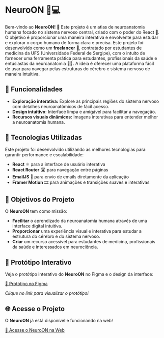 # NeuroON 🧠💻

Bem-vindo ao **NeuroON!** 🌟 
Este projeto é um atlas de neuroanatomia humana focado no sistema nervoso central, criado com o poder do React 🚀. O objetivo é proporcionar uma maneira interativa e envolvente para estudar e explorar o corpo humano de forma clara e precisa.
Este projeto foi desenvolvido como um **freelancer** 💼, contratado por estudantes de medicina da UFS (Universidade Federal de Sergipe), com o intuito de fornecer uma ferramenta prática para estudantes, profissionais da saúde e entusiastas da neuroanatomia 🧑‍⚕️. A ideia é oferecer uma plataforma fácil de usar para navegar pelas estruturas do cérebro e sistema nervoso de maneira intuitiva.

## 📝 Funcionalidades

- **Exploração interativa:** Explore as principais regiões do sistema nervoso com detalhes neuroanatômicos de fácil acesso.
- **Design intuitivo:** Interface limpa e amigável para facilitar a navegação.
- **Recursos visuais dinâmicos:** Imagens interativas para entender melhor a neuroanatomia humana.

## 🔧 Tecnologias Utilizadas

Este projeto foi desenvolvido utilizando as melhores tecnologias para garantir performance e escalabilidade:
- **React** ⚛️ para a interface de usuário interativa
- **React Router** 🛣️ para navegação entre páginas
- **EmailJS** 📧 para envio de emails diretamente da aplicação
- **Framer Motion** 🎞️ para animações e transições suaves e interativas

## 🚀 Objetivos do Projeto

O **NeuroON** tem como missão:
- **Facilitar** o aprendizado da neuroanatomia humana através de uma interface digital intuitiva.
- **Proporcionar** uma experiência visual e interativa para estudar a estrutura do cérebro e do sistema nervoso.
- **Criar** um recurso acessível para estudantes de medicina, profissionais da saúde e interessados em neurociência.

## 🎨 Protótipo Interativo

Veja o protótipo interativo do **NeuroON** no Figma e o design da interface:

[🔗 Protótipo no Figma](https://www.figma.com/design/QkGJYB2uGqH2a18rcbsYQq/MED-UFS---prot%C3%B3tipo?node-id=0-1&t=xnfMaab4KoOM3mxi-1)

*Clique no link para visualizar o protótipo!*

## 🌐 Acesse o Projeto

O **NeuroON** já está disponível e funcionando na web!

[🔗 Acesse o NeuroON na Web](https://neuro-on-raph.netlify.app/)  

